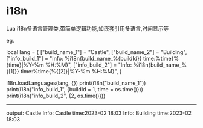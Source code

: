 # i18n
Lua i18n多语言管理类,带简单逻辑功能,如嵌套引用多语言,时间显示等

eg.

local lang = {
    ["build_name_1"] = "Castle",
    ["build_name_2"] = "Building",
    ["info_build_1"] = "Info: %i18n{build_name_%{buildId}} time:%time{%{time}|%Y-%m %H:%M}",
    ["info_build_2"] = "Info: %i18n{build_name_%{[1]}} time:%time{%{[2]}|%Y-%m %H:%M}",
}


i18n.loadLanguages(lang, {})
print(i18n("build_name_1"))
print(i18n("info_build_1", {buildId = 1, time = os.time()}))
print(i18n("info_build_2", {2, os.time()}))

------------------------------
output:
Castle
Info: Castle time:2023-02 18:03
Info: Building time:2023-02 18:03
